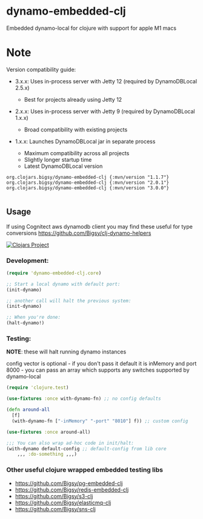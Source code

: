 # dynamo-embedded-clj

Embedded dynamo-local for clojure with support for apple M1 macs
# Note

Version compatibility guide:

- 3.x.x: Uses in-process server with Jetty 12 (required by DynamoDBLocal 2.5.x)
  - Best for projects already using Jetty 12
  
- 2.x.x: Uses in-process server with Jetty 9 (required by DynamoDBLocal 1.x.x) 
  - Broad compatibility with existing projects
  
- 1.x.x: Launches DynamoDBLocal jar in separate process
  - Maximum compatibility across all projects
  - Slightly longer startup time
  - Latest DynamoDBLocal version

```
org.clojars.bigsy/dynamo-embedded-clj {:mvn/version "1.1.7"}
org.clojars.bigsy/dynamo-embedded-clj {:mvn/version "2.0.1"}
org.clojars.bigsy/dynamo-embedded-clj {:mvn/version "3.0.0"} 
 
```

## Usage
If using Cognitect aws dynamodb client you may find these useful for type conversions https://github.com/Bigsy/clj-dynamo-helpers

[![Clojars Project](https://img.shields.io/clojars/v/org.clojars.bigsy/dynamo-embedded-clj.svg)](https://clojars.org/org.clojars.bigsy/dynamo-embedded-clj)

### Development:

```clojure
(require 'dynamo-embedded-clj.core)

;; Start a local dynamo with default port:
(init-dynamo)

;; another call will halt the previous system:
(init-dynamo)

;; When you're done:
(halt-dynamo!)
```

### Testing:

**NOTE**: these will halt running dynamo instances

config vector is optional - if you don't pass it default it is inMemory and port 8000 - you can pass an array which supports any switches supported by dynamo-local

```clojure
(require 'clojure.test)

(use-fixtures :once with-dynamo-fn) ;; no config defaults

(defn around-all
  [f]
  (with-dynamo-fn ["-inMemory" "-port" "8010"] f)) ;; custom config

(use-fixtures :once around-all)

;;; You can also wrap ad-hoc code in init/halt:
(with-dynamo default-config ;; default-config from lib core
	,,, :do-something ,,,)
```

### Other useful clojure wrapped embedded testing libs
* https://github.com/Bigsy/pg-embedded-clj
* https://github.com/Bigsy/redis-embedded-clj
* https://github.com/Bigsy/s3-clj
* https://github.com/Bigsy/elasticmq-clj
* https://github.com/Bigsy/sns-clj
